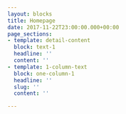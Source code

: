 ```yaml
---
layout: blocks
title: Homepage
date: 2017-11-22T23:00:00.000+00:00
page_sections:
- template: detail-content
  block: text-1
  headline: ''
  content: ''
- template: 1-column-text
  block: one-column-1
  headline: ''
  slug: ''
  content: ''

---
```

